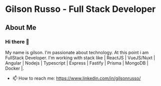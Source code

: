 # Gilson Russo - Full Stack Developer

## About Me

### Hi there 👋

My name is gilson. I'm passionate about technology. 
At this point i am FullStack Developer. 
I'm working with stack like | ReactJS | VueJS/Nuxt | Angular | Nodejs | Typescript | Express | Fastify | Prisma | MongoDB | Docker |. 

- 📫 How to reach me: https://www.linkedin.com/in/gilsonrusso/
<!--
**gilsonrusso/gilsonrusso** is a ✨ _special_ ✨ repository because its `README.md` (this file) appears on your GitHub profile.

Here are some ideas to get you started:

- 🔭 I’m currently working on ...
- 🌱 I’m currently learning ...
- 👯 I’m looking to collaborate on ...
- 🤔 I’m looking for help with ...
- 💬 Ask me about ...
- 📫 How to reach me: ...
- 😄 Pronouns: ...
- ⚡ Fun fact: ...
-->
